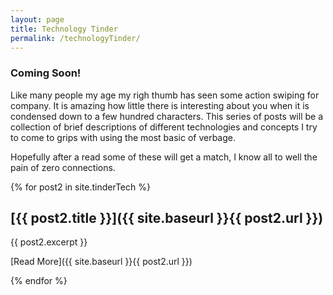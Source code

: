 ```yaml
---
layout: page
title: Technology Tinder
permalink: /technologyTinder/
---
```


### Coming Soon!

Like many people my age my righ thumb has seen some action swiping for company. It is amazing how little there is interesting about you
when it is condensed down to a few hundred characters. This series of posts will be a collection of brief descriptions of different
technologies and concepts I try to come to grips with using the most basic of verbage. 

Hopefully after a read some of these will get a match, I know all to well the pain of zero connections.

<div class="posts2">{% for post2 in site.tinderTech %}

<article class="post2">

# [{{ post2.title }}]({{ site.baseurl }}{{ post2.url }})

<div class="entry">{{ post2.excerpt }}</div>

[Read More]({{ site.baseurl }}{{ post2.url }})</article>

{% endfor %}</div>